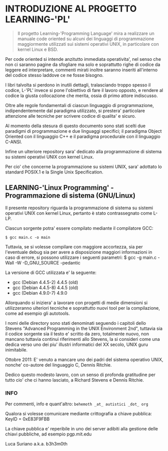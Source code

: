 # INTRODUZIONE AL PROGETTO LEARNING-'PL'


>Il progetto Learning-'Programming Language' mira a realizzare un manuale 
code oriented su alcuni dei linguaggi di programmazione maggiormente 
utilizzati sui sistemi operativi UNIX, in particolare con kernel Linux e BSD.

Per code oriented si intende anzitutto immediata operativita', nel senso che
non ci saranno pagine da sfogliare ma solo e soprattutto righe di codice da
leggere ed interpretare, commenti mirati inoltre saranno inseriti all'interno
del codice stesso laddove ce ne fosse bisogno.

I libri talvolta si perdono in inutili dettagli, tralasciando troppo spesso
il codice, L-'PL' invece si pone l'obiettivo di fare il lavoro opposto, e
rendere al codice la giusta collocazione che merita, ossia di primo attore
indiscusso.

Oltre alle regole fondamentali di ciascun linguaggio di programmazione, 
indipendentemente dal paradigma utilizzato, si prestera' particolare 
attenzione alle tecniche per scrivere codice di qualita' e sicuro.

Al momento della stesura di questo documento sono stati scelti due paradigmi
di programmazione e due linguaggi specifici; il paradigma Object Oriented 
con il linguaggio C++ e il paradigma procedurale con il linguaggio C-ANSI.

Infine un ulteriore repository sara' dedicato alla programmazione di sistema
su sistemi operativi UNIX con kernel Linux.

Per cio' che concerne la programmazione su sistemi UNIX, sara' adottato lo
standard POSIX.1 e la Single Unix Specification.


## LEARNING-'Linux Programming' - Programmazione di sistema (GNU/Linux)

Il presente repository riguarda la programmazione di sistema su sistemi
operativi UNIX con kernel Linux, pertanto è stato contrassegnato come L-LP.

Ciascun sorgente potra' essere compilato mediante il compilatore GCC:

`$ gcc main.c -o main`

Tuttavia, se si volesse compilare con maggiore accortezza, sia per l'eventuale
debug sia per avere a disposizione maggiori informazioni in caso di errore, 
si possono utilizzare i seguenti parametri:
$ gcc -g main.c  -Wall -W -D_GNU_SOURCE -pedantic

La versione di GCC utilizzata e' la seguente:
* gcc (Debian 4.4.5-2) 4.4.5 (old)
* gcc (Debian 4.4.5-8) 4.4.5 (old)
* gcc (Debian 4.9.0-7) 4.9.0

Allorquando si iniziera' a lavorare con progetti di medie dimensioni si
utilizzeranno ulteriori tecniche e soprattutto nuovi tool per la compilazione, 
come ad esempio gli autotools.

I nomi delle directory sono stati denominati seguendo i capitoli dello Stevens
"Advanced Programming in the UNIX Environment 2nd", tuttavia sia il codice 
sorgente sia il testo e' scritto da zero, totalmente nuovo, non mancano 
tuttavia continui riferimenti allo Stevens, la si consideri come una dedica 
verso uno dei piu' illustri informatici del XX secolo, UNIX guru inimitabile.

Ottobre 2011: E' venuto a mancare uno dei padri del sistema operativo UNIX, 
nonche' co-autore del linguaggio C, Dennis Ritchie.

Dedico questo modesto lavoro, con un senso di profonda gratitudine per tutto 
cio' che ci hanno lasciato, a Richard Stevens e Dennis Ritchie.

### INFO
Per commenti, info e quant'altro: `behemoth _at_ autistici _dot_ org`

Qualora si volesse comunicare mediante crittografia a chiave pubblica:
KeyID = 0xE83F9FBB 

La chiave pubblica e' reperibile in uno dei server adibiti alla gestione delle
chiavi pubbliche, ad esempio pgp.mit.edu

Luca Suriano a.k.a. b3h3m0th
